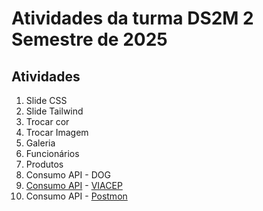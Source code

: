 # Atividades da turma DS2M 2 Semestre de 2025

## Atividades
1. Slide CSS 
2. Slide Tailwind
3. Trocar cor
4. Trocar Imagem
5. Galeria
6. Funcionários
7. Produtos
8. Consumo API - DOG
9. [Consumo API](https://gist.github.com/fernandoleonid/2ee16538c2b72ccfcbb82547380497ab) - [VIACEP](https://viacep.com.br/)
10. Consumo API - [Postmon](https://postmon.com.br/)
